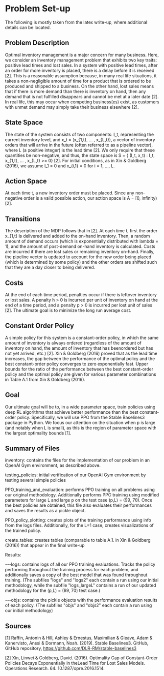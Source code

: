 # Problem Set-up

The following is mostly taken from the latex write-up, where additional details can be located. 

## Problem Description

Optimal inventory management is a major concern for many business.  Here,  we consider an inventory management problem that exhibits two key traits: positive lead times and lost sales. In a system with positive lead times, after an order for more inventory is placed, there is a delay before it is received [2].  This is a reasonable assumption because, in many real life situations, it takes a non-negligible amount of time for a product that is ordered to be produced and shipped to a business.  On the other hand, lost sales means that if there is more demand than there is inventory on hand, then any demand that is not fulfilled disappears and cannot be met at a later date [2]. In real life, this may occur when competing business(es) exist, as customers with unmet demand may simply take their business elsewhere [2].

## State Space

The state of the system consists of two components: I_t, representing the current inventory level, and x_t = (x_{1,t}, ... , x_{L,t}), a vector of inventory orders that will arrive in the future (often referred to as a pipeline vector), where L (a positive integer) is the lead time [2]. We only require that these quantities be non-negative, and thus, the state space is S = { (I_t, x_t) : I_t, x_{1,t}, ... , x_{L,t} >= 0} [2]. For initial conditions, as in Xin & Goldberg (2016), we assume I_1 = 0 and x_{i,1} = 0 for i = 1, ..., L.


## Action Space

At each time t, a new inventory order must be placed. Since any non-negative order is a valid possible action, our action space is A = [0, infinity)  [2]. 


## Transitions

The description of the MDP follows that in [2]. At each time t, first the order x_{1,t} is delivered and added to the on-hand inventory. Then, a random amount of demand occurs (which is exponentially distributed with lambda = 1), and the amount of post-demand on-hand inventory is calculated. Costs are incurred if there are lost sales or remaining inventory on-hand. Finally, the pipeline vector is updated to account for the new order being placed (which is determined by some policy) and the other orders are shifted such that they are a day closer to being delivered. 


## Costs

At the end of each time period, penalties occur if there is leftover inventory or lost sales. A penalty h > 0 is incurred per unit of inventory on hand at the end of a time period, and a penalty p > 0 is incurred per lost unit of sales [2]. The ultimate goal is to minimize the long run average cost.


## Constant Order Policy
A simple policy for this system is a constant-order policy, in which the same amount of inventory is always ordered (regardless  of  the  amount  of  inventory  on  hand,  the  amount  of  inventory  that  has  beenordered  but  has  not  yet  arrived,  etc.) [2]. Xin & Goldberg (2016) proved that as the lead time increases, the gap between the performance of the optimal policy and the best constant-order policy converges to zero exponentially fast. Upper bounds for the ratio of the performance between the best constant-order policy and the optimal policy are given for various parameter combinations in Table A.1 from Xin & Goldberg (2016).

## Goal
Our ultimate goal will be to,  in a wide parameter space,  train policies using deep RL algorithms that achieve better performance than the best constant-order policy. Specifically, we will use PPO from the Stable Baselines3 package in Python. We focus our attention on the situation when p is large (and notably when L is small), as this is the region of parameter space with the largest optimality bounds [1]. 


## Summary of Files

inventory: contains the files for the implementation of our problem in an OpenAI Gym environment, as described above.

testing_policies: initial verification of our OpenAI Gym environment by testing several simple policies

PPO_training_and_evaluation: performs PPO training on all problems using our original methodology. Additionally performs PPO training using modified parameters for large L and large p on the test case (p,L) = (99, 70). Once the best policies are obtained, this file also evaluates their performances and saves the results as a pickle object.

PPO_policy_plotting: creates plots of the training performance using info from the logs files. Additionally, for the L=1 case, creates visualizations of the trained policy.

create_tables: creates tables (comparable to table A.1. in Xin & Goldberg (2016)) that appear in the final write-up

Results:

---logs: contains logs of all our PPO training evaluations. Tracks the policy performing throughout the training process for each problem,      and additionally saves a copy of  the best model that was found throughout training. (The subfiles "logs" and "logs2" each contain a run      using our initial methodology, while the subfile "logs_largeL"      contains a run of our updated methodology for the (p,L) = (99, 70) test      case.) 

---objs: contains the pickle objects with the performance evaluation results of each policy. (The subfiles "objs" and "objs2" each contain a    run using our initial methodology)


## Sources

[1] Raffin, Antonin & Hill, Ashley & Ernestus, Maximilian & Gleave, Adam & Kanervisto, Anssi & Dormann, Noah. (2019). Stable Baselines3. GitHub, GitHub repository, https://github.com/DLR-RM/stable-baselines3

[2] Xin, Linwei & Goldberg, David.  (2016).  Optimality Gap of Constant-Order Policies Decays Exponentially in theLead Time for Lost Sales Models.  Operations Research.  64.  10.1287/opre.2016.1514.

